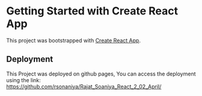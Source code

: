 # Getting Started with Create React App

This project was bootstrapped with [Create React App](https://github.com/facebook/create-react-app).

## Deployment
This Project was deployed on github pages, You can access the deployment using the link: https://github.com/rsonaniya/Rajat_Soaniya_React_2_02_April/
